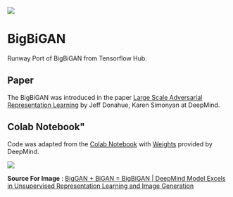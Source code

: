 <a href="https://open-app.runwayml.com/?model=sree_harsha/BigBiGAN" target="_blank"><img src="https://open-app.runwayml.com/gh-badge.svg" /></a>

# BigBiGAN
Runway Port of BigBiGAN from Tensorflow Hub.

## Paper
The BigBiGAN was introduced in the paper [Large Scale Adversarial Representation Learning](https://arxiv.org/abs/1907.02544) by Jeff Donahue, Karen Simonyan at DeepMind.

## Colab Notebook"
Code was adapted from the [Colab Notebook](https://colab.research.google.com/github/tensorflow/hub/blob/master/examples/colab/bigbigan_with_tf_hub.ipynb) with [Weights](https://tfhub.dev/s?q=bigbigan) provided by DeepMind. 


<img src="https://miro.medium.com/max/1188/0*tLSh3dAFki_07Bse">

**Source For Image** : 
[BigGAN + BiGAN = BigBiGAN | DeepMind Model Excels in Unsupervised Representation Learning and Image Generation](https://medium.com/syncedreview/biggan-bigan-bigbigan-deepmind-model-excels-in-unsupervised-representation-learning-and-36afb1c881c5)

